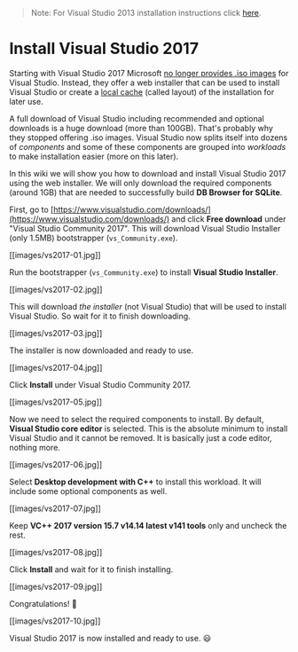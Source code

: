 > Note: For Visual Studio 2013 installation instructions click [here](https://github.com/sqlitebrowser/sqlitebrowser/wiki/Win64-setup-%E2%80%94-Step-2-%E2%80%94-Install-MSVC2013).

# Install Visual Studio 2017

Starting with Visual Studio 2017 Microsoft [no longer provides .iso images](https://docs.microsoft.com/en-us/visualstudio/install/install-visual-studio) for Visual Studio. Instead, they offer a web installer that can be used to install Visual Studio or create a [local cache](https://docs.microsoft.com/en-us/visualstudio/install/install-vs-inconsistent-quality-network) (called layout) of the installation for later use.

A full download of Visual Studio including recommended and optional downloads is a huge download (more than 100GB). That's probably why they stopped offering .iso images. Visual Studio now splits itself into dozens of *components* and some of these components are grouped into *workloads* to make installation easier (more on this later).

In this wiki we will show you how to download and install Visual Studio 2017 using the web installer. We will only download the required components (around 1GB) that are needed to successfully build **DB Browser for SQLite**.

First, go to [https://www.visualstudio.com/downloads/](https://www.visualstudio.com/downloads/) and click **Free download** under "Visual Studio Community 2017". This will download Visual Studio Installer (only 1.5MB) bootstrapper (`vs_Community.exe`).

[[images/vs2017-01.jpg]]

Run the bootstrapper (`vs_Community.exe`) to install **Visual Studio Installer**.

[[images/vs2017-02.jpg]]

This will download *the installer* (not Visual Studio) that will be used to install Visual Studio. So wait for it to finish downloading.

[[images/vs2017-03.jpg]]

The installer is now downloaded and ready to use.

[[images/vs2017-04.jpg]]

Click **Install** under Visual Studio Community 2017.

[[images/vs2017-05.jpg]]

Now we need to select the required components to install. By default, **Visual Studio core editor** is selected. This is the absolute minimum to install Visual Studio and it cannot be removed. It is basically just a code editor, nothing more.

[[images/vs2017-06.jpg]]

Select **Desktop development with C++** to install this workload. It will include some optional components as well.

[[images/vs2017-07.jpg]]

Keep **VC++ 2017 version 15.7 v14.14 latest v141 tools** only and uncheck the rest.

[[images/vs2017-08.jpg]]

Click **Install** and wait for it to finish installing.

[[images/vs2017-09.jpg]]

Congratulations! :tada:

[[images/vs2017-10.jpg]]

Visual Studio 2017 is now installed and ready to use. :smiley: 

